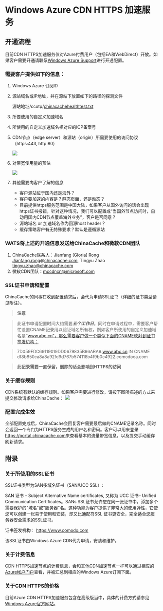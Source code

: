 # Windows Azure CDN HTTPS 加速服务


## 开通流程
目前CDN HTTPS加速服务仅对Azure付费用户（包括EA和WebDirect）开放。如果客户需要开通请联系[Windows Azure Support](http://www.windowsazure.cn/support/contact/?fb=001)进行开通配置。

### 需要客户提供如下的信息：

1. Windows Azure 订阅ID
2. 源站域名或IP地址，并在源站下放置如下的路径的探测文件
	
	源站地址/ccotp/[chinacachehealthtest.txt](./img/chinacachehealthtest.txt)
3. 所要使用的自定义加速域名
4. 所使用的自定义加速域名相对应的ICP备案号
5. CDN节点（edge server）和源站（origin）所需要使用的访问协议（https:443, http:80）
	
	![][1]
6. 对带宽使用量的预估 
	
	![][2]


7. 其他需要向客户了解的信息
	
	* 客户源站位于国内还是海外？
	* 客户要加速的内容是？静态页面，还是动态？
    * 目前提供https服务范围是中国大陆，如果客户从国外访问的话会出现https证书报错，针对这种情况，我们可以配置成“当国外节点访问时，自动用国内CDN节点覆盖海外业务”，客户是否同意？
	* 源站域名 or 加速域名作为回源host header？
	* 缓存策略客户有无特殊要求？默认是遵循源站

### WATS将上述的开通信息发送给ChinaCache和微软CDN团队

1. ChinaCache联系人：Jianfang (Gloria) Rong <Jianfang.rong@chinacache.com>, Tingyu Zhao <tingyu.zhao@chinacache.com>
2. 微软CDN团队：<mccdncn@microsoft.com>


### SSL证书申请和配置
ChinaCache的同事在收到配置请求后，会代为申请SSL证书（详细的证书类型请见附注）。
> **注意**

> 此证书申请配置时间大约需要***五个工作日***。同时在申请过程中，需要客户帮忙设置CNAME记录用以验证域名所有权，例如客户所使用的自定义加速域名是“www.abc.cn”，那么需要客户做一个类似下面的CNAME映射到证书签发机构：

> 7D059FDC69119019DD0679835B96ABA9.www.abc.cn IN CNAME df8b850ca8a8a92fd9d767b574118b4f9b0c4922.comodoca.com 

>**此记录需要一直保留，删除的话会影响到HTTPS的访问**


### 关于缓存规则
CDN系统有默认的缓存规则。如果客户需要进行修改，请按下图所描述的方式来提交修改请求给ChinaCache：
	![][3]






### 配置完成生效
全部配置完成后，ChinaCache会回复客户需要最后做的CNAME记录名称。同时会返回一个专门为HTTPS服务生成的用户名和密码。客户可以用来登录<https://portal.chinacache.com>来查看基本的流量带宽信息，以及提交手动缓存刷新请求。




## 附录

### 关于所使用的SSL证书
SSL证书类型为SAN多域名证书（SAN/UCC SSL）: 

SAN 证书 – Subject Alternative Name certificates, 又称为 UCC 证书– Unified Communication Certificates。SANs SSL证书允许您在同一张证书中，添加多个需要保护的"域名"或"服务器"名。这种功能为客户提供了非常大的使用弹性，它使您可以创建一张易于使用和安装，却又比通配符SSL 证书更安全，完全适合您服务器安全需求的SSL证书。

证书签发机构： <https://www.comodo.com>
	
该SSL证书由Windows Azure CDN代为申请，安装和维护。

### 关于计费信息
CDN HTTPS加速节点的计费信息，会和其他CDN加速节点一样可以通过相应的[Azure帐户门户](https://account.windowsazure.cn)查看，并被汇总到相应的Windows Azure订阅下面。


### 关于CDN HTTPS的价格
目前Azure CDN HTTPS加速服务包含在高级版当中，具体的计费方式请参见[Windows Azure官方网站](http://www.windowsazure.cn/home/features/caching/?fb=001#price)。

<!--Image references-->
[1]: ./img/001.png
[2]: ./img/002.png
[3]: ./img/003.png
[4]: ./img/004.png
